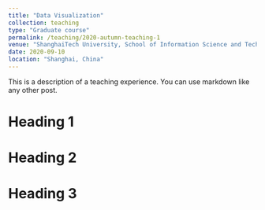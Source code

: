 ```yaml
---
title: "Data Visualization"
collection: teaching
type: "Graduate course"
permalink: /teaching/2020-autumn-teaching-1
venue: "ShanghaiTech University, School of Information Science and Technology"
date: 2020-09-10
location: "Shanghai, China"
---
```


This is a description of a teaching experience. You can use markdown like any other post.

Heading 1
======

Heading 2
======

Heading 3
======
